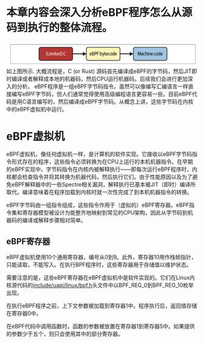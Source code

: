 # 本章内容会深入分析eBPF程序怎么从源码到执行的整体流程。
![alt text](image.png)
如上图所示. 大概流程是，C (or Rust) 源码首先编译成eBPF的字节码，然后JIT即时编译或者解释成本地的机器码，然后CPU运行机器码。后续我们会进行更加深入的分析。
eBPF程序是一组eBPF字节码指令。虽然可以像编写汇编语言一样直接编写eBPF字节码，但人们通常觉得使用高级编程语言更容易一些。目前eBPF代码是用C语言编写的，然后编译成eBPF字节码。从概念上讲，这些字节码在内核中的eBPF虚拟机中运行。

# eBPF虚拟机
eBPF虚拟机，像任何虚拟机一样，是计算机的软件实现。它接收以eBPF字节码指令形式存在的程序，这些指令必须转换为在CPU上运行的本机机器指令。在早期的eBPF实现中，字节码指令在内核内被解释执行——即每次运行eBPF程序时，内核都会检查指令并将其转换为机器代码，然后执行它们。由于性能原因以及为了避免eBPF解释器中的一些Spectre相关漏洞，解释执行已基本被JIT（即时）编译所取代。编译意味着在程序加载到内核时就一次性完成了到本机机器指令的转换。

eBPF字节码由一组指令组成，这些指令作用于（虚拟的）eBPF寄存器。eBPF指令集和寄存器模型被设计为能整齐地映射到常见的CPU架构，因此从字节码到机器码的编译或解释步骤相对简单。


## eBPF寄存器
eBPF虚拟机使用10个通用寄存器，编号从0到9。此外，寄存器10用作栈帧指针，只能读取，不能写入。在执行BPF程序时，这些寄存器用于存储值以维护状态。

需要注意的是，这些eBPF寄存器在eBPF虚拟机中是软件实现的。它们在Linux内核源代码的[include/uapi/linux/bpf.h](https://elixir.bootlin.com/linux/v6.10-rc5/source/include/uapi/linux/bpf.h)头文件中以BPF_REG_0到BPF_REG_10枚举出现。

在执行eBPF程序之前，上下文参数被加载到寄存器1中。程序执行后，返回值存储在寄存器0中。

在eBPF代码中调用函数时，函数的参数被放置在寄存器1到寄存器5中。如果提供的参数少于五个，则只会使用其中的部分寄存器。
